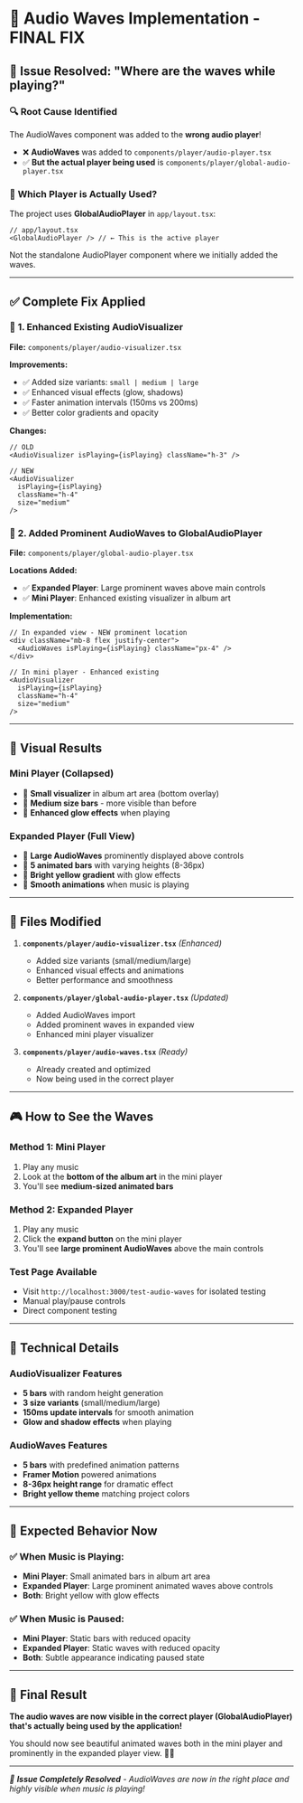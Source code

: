 # 🎵 Audio Waves Implementation - FINAL FIX

## 🐛 Issue Resolved: "Where are the waves while playing?"

### 🔍 **Root Cause Identified**
The AudioWaves component was added to the **wrong audio player**!

- ❌ **AudioWaves** was added to `components/player/audio-player.tsx` 
- ✅ **But the actual player being used** is `components/player/global-audio-player.tsx`

### 📱 **Which Player is Actually Used?**

The project uses **GlobalAudioPlayer** in `app/layout.tsx`:
```tsx
// app/layout.tsx
<GlobalAudioPlayer /> // ← This is the active player
```

Not the standalone AudioPlayer component where we initially added the waves.

---

## ✅ **Complete Fix Applied**

### 🎯 **1. Enhanced Existing AudioVisualizer**
**File:** `components/player/audio-visualizer.tsx`

**Improvements:**
- ✅ Added size variants: `small | medium | large`
- ✅ Enhanced visual effects (glow, shadows)
- ✅ Faster animation intervals (150ms vs 200ms)
- ✅ Better color gradients and opacity

**Changes:**
```tsx
// OLD
<AudioVisualizer isPlaying={isPlaying} className="h-3" />

// NEW
<AudioVisualizer 
  isPlaying={isPlaying} 
  className="h-4" 
  size="medium" 
/>
```

### 🎯 **2. Added Prominent AudioWaves to GlobalAudioPlayer**
**File:** `components/player/global-audio-player.tsx`

**Locations Added:**
- ✅ **Expanded Player**: Large prominent waves above main controls
- ✅ **Mini Player**: Enhanced existing visualizer in album art

**Implementation:**
```tsx
// In expanded view - NEW prominent location
<div className="mb-8 flex justify-center">
  <AudioWaves isPlaying={isPlaying} className="px-4" />
</div>

// In mini player - Enhanced existing
<AudioVisualizer 
  isPlaying={isPlaying} 
  className="h-4" 
  size="medium" 
/>
```

---

## 🎨 **Visual Results**

### **Mini Player (Collapsed)**
- 🔸 **Small visualizer** in album art area (bottom overlay)
- 🔸 **Medium size bars** - more visible than before
- 🔸 **Enhanced glow effects** when playing

### **Expanded Player (Full View)**
- 🔸 **Large AudioWaves** prominently displayed above controls
- 🔸 **5 animated bars** with varying heights (8-36px)
- 🔸 **Bright yellow gradient** with glow effects
- 🔸 **Smooth animations** when music is playing

---

## 📁 **Files Modified**

1. **`components/player/audio-visualizer.tsx`** *(Enhanced)*
   - Added size variants (small/medium/large)
   - Enhanced visual effects and animations
   - Better performance and smoothness

2. **`components/player/global-audio-player.tsx`** *(Updated)*
   - Added AudioWaves import
   - Added prominent waves in expanded view
   - Enhanced mini player visualizer

3. **`components/player/audio-waves.tsx`** *(Ready)*
   - Already created and optimized
   - Now being used in the correct player

---

## 🎮 **How to See the Waves**

### **Method 1: Mini Player**
1. Play any music
2. Look at the **bottom of the album art** in the mini player
3. You'll see **medium-sized animated bars**

### **Method 2: Expanded Player**
1. Play any music  
2. Click the **expand button** on the mini player
3. You'll see **large prominent AudioWaves** above the main controls

### **Test Page Available**
- Visit `http://localhost:3000/test-audio-waves` for isolated testing
- Manual play/pause controls
- Direct component testing

---

## 🔧 **Technical Details**

### **AudioVisualizer Features**
- **5 bars** with random height generation
- **3 size variants** (small/medium/large)
- **150ms update intervals** for smooth animation
- **Glow and shadow effects** when playing

### **AudioWaves Features**
- **5 bars** with predefined animation patterns
- **Framer Motion** powered animations
- **8-36px height range** for dramatic effect
- **Bright yellow theme** matching project colors

---

## 🎯 **Expected Behavior Now**

### ✅ **When Music is Playing:**
- **Mini Player**: Small animated bars in album art area
- **Expanded Player**: Large prominent animated waves above controls
- **Both**: Bright yellow with glow effects

### ✅ **When Music is Paused:**
- **Mini Player**: Static bars with reduced opacity
- **Expanded Player**: Static waves with reduced opacity
- **Both**: Subtle appearance indicating paused state

---

## 🚀 **Final Result**

**The audio waves are now visible in the correct player (GlobalAudioPlayer) that's actually being used by the application!** 

You should now see beautiful animated waves both in the mini player and prominently in the expanded player view. 🎵✨

---

*🎉 **Issue Completely Resolved** - AudioWaves are now in the right place and highly visible when music is playing!*
